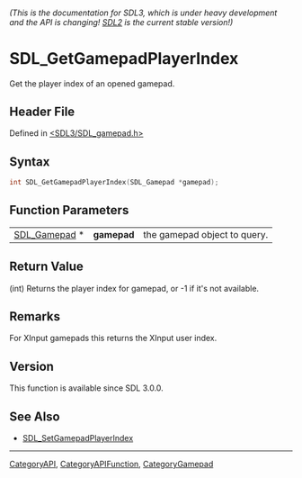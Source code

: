 ###### (This is the documentation for SDL3, which is under heavy development and the API is changing! [SDL2](https://wiki.libsdl.org/SDL2/) is the current stable version!)
# SDL_GetGamepadPlayerIndex

Get the player index of an opened gamepad.

## Header File

Defined in [<SDL3/SDL_gamepad.h>](https://github.com/libsdl-org/SDL/blob/main/include/SDL3/SDL_gamepad.h)

## Syntax

```c
int SDL_GetGamepadPlayerIndex(SDL_Gamepad *gamepad);
```

## Function Parameters

|                              |             |                              |
| ---------------------------- | ----------- | ---------------------------- |
| [SDL_Gamepad](SDL_Gamepad) * | **gamepad** | the gamepad object to query. |

## Return Value

(int) Returns the player index for gamepad, or -1 if it's not available.

## Remarks

For XInput gamepads this returns the XInput user index.

## Version

This function is available since SDL 3.0.0.

## See Also

- [SDL_SetGamepadPlayerIndex](SDL_SetGamepadPlayerIndex)

----
[CategoryAPI](CategoryAPI), [CategoryAPIFunction](CategoryAPIFunction), [CategoryGamepad](CategoryGamepad)

